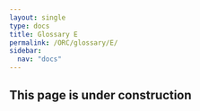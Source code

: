 ```yaml
---
layout: single
type: docs
title: Glossary E
permalink: /ORC/glossary/E/
sidebar:
  nav: "docs"
---
```


## This page is under construction